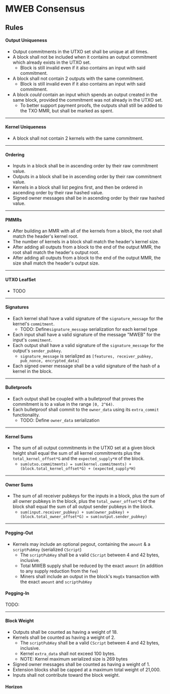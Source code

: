 # MWEB Consensus

## Rules

#### Output Uniqueness

* Output commitments in the UTXO set shall be unique at all times.
* A block shall not be included when it contains an output commitment which already exists in the UTXO set.
  * Block is still invalid even if it also contains an input with said commitment.
* A block shall not contain 2 outputs with the same commitment.
  * Block is still invalid even if it also contains an input with said commitment.
* A block *could* contain an input which spends an output created in the same block, provided the commitment was not already in the UTXO set.
  * To better support payment proofs, the outputs shall still be added to the TXO MMR, but shall be marked as spent.
---

#### Kernel Uniqueness

* A block shall not contain 2 kernels with the same commitment.
---

#### Ordering

* Inputs in a block shall be in ascending order by their raw commitment value.
* Outputs in a block shall be in ascending order by their raw commitment value.
* Kernels in a block shall list pegins first, and then be ordered in ascending order by their raw hashed value.
* Signed owner messages shall be in ascending order by their raw hashed value.
---

#### PMMRs

* After building an MMR with all of the kernels from a block, the root shall match the header's kernel root.
* The number of kernels in a block shall match the header's kernel size.
* After adding all outputs from a block to the end of the output MMR, the root shall match the header's output root.
* After adding all outputs from a block to the end of the output MMR, the size shall match the header's output size.
---

#### UTXO LeafSet

* TODO
---

#### Signatures

* Each kernel shall have a valid signature of the `signature_message` for the kernel's `commitment`.
  * TODO: Define`signature_message` serialization for each kernel type
* Each input shall have a valid signature of the message "MWEB" for the input's `commitment`.
* Each output shall have a valid signature of the `signature_message` for the output's `sender_pubkey`.
  * `signature_message` is serialized as `[features, receiver_pubkey, pub_nonce, encrypted_data]`
* Each signed owner message shall be a valid signature of the hash of a kernel in the block.
---

#### Bulletproofs

* Each output shall be coupled with a bulletproof that proves the commitment is to a value in the range `[0, 2^64)`.
* Each bulletproof shall commit to the `owner_data` using its `extra_commit` functionality.
  * TODO: Define `owner_data` serialization
---

#### Kernel Sums

* The sum of all output commitments in the UTXO set at a given block height shall equal the sum of all kernel commitments plus the `total_kernel_offset*G` and the `expected_supply*H` of the block.
  * `sum(utxo.commitments) = sum(kernel.commitments) + (block.total_kernel_offset*G) + (expected_supply*H)`
---

#### Owner Sums

* The sum of all receiver pubkeys for the inputs in a block, plus the sum of all owner pubkeys in the block, plus the `total_owner_offset*G` of the block shall equal the sum of all output sender pubkeys in the block.
  * `sum(input.receiver_pubkey) + sum(owner_pubkey) + (block.total_owner_offset*G) = sum(output.sender_pubkey)`
---

#### Pegging-Out

* Kernels may include an optional pegout, containing the `amount` & a `scriptPubKey` (serialized `CScript`)
  * The `scriptPubKey` shall be a valid `CScript` between 4 and 42 bytes, inclusive.
  * Total MWEB supply shall be reduced by the exact `amount` (in addition to any supply reduction from the `fee`)
  * Miners shall include an output in the block's `HogEx` transaction with the exact `amount` and `scriptPubKey`

#### Pegging-In

TODO: 

---

#### Block Weight

* Outputs shall be counted as having a weight of 18.
* Kernels shall be counted as having a weight of 2.
  * The `scriptPubKey` shall be a valid `CScript` between 4 and 42 bytes, inclusive.
  * Kernel `extra_data` shall not exceed 100 bytes.
  * NOTE: Kernel maximum serialized size is 269 bytes
* Signed owner messages shall be counted as having a weight of 1.
* Extension blocks shall be capped at a maximum total weight of 21,000.
* Inputs shall not contribute toward the block weight.

#### Horizon